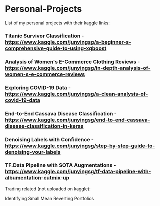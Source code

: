 # Personal-Projects

List of my personal projects with their kaggle links:




### Titanic Survivor Classification - https://www.kaggle.com/junyingsg/a-beginner-s-comprehensive-guide-to-using-xgboost

### Analysis of Women's E-Commerce Clothing Reviews - https://www.kaggle.com/junyingsg/in-depth-analysis-of-women-s-e-commerce-reviews

### Exploring COVID-19 Data - https://www.kaggle.com/junyingsg/a-clean-analysis-of-covid-19-data

### End-to-End Cassava Disease Classification - https://www.kaggle.com/junyingsg/end-to-end-cassava-disease-classification-in-keras

### Denoising Labels with Confidence - https://www.kaggle.com/junyingsg/step-by-step-guide-to-denoising-your-labels

### TF.Data Pipeline with SOTA Augmentations - https://www.kaggle.com/junyingsg/tf-data-pipeline-with-albumentation-cutmix-up




Trading related (not uploaded on kaggle):

Identifying Small Mean Reverting Portfolios
